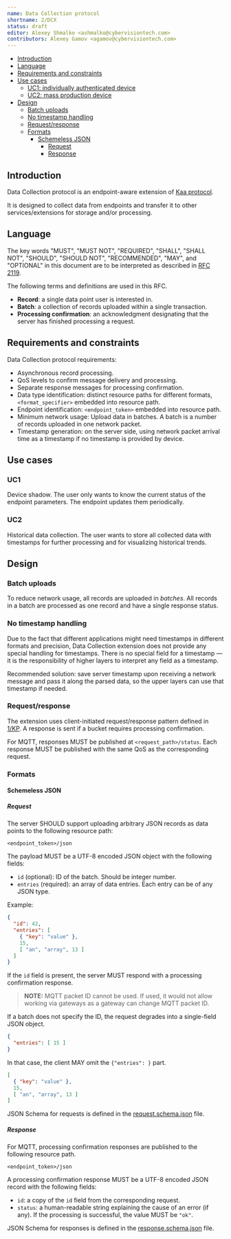 ```yaml
---
name: Data Collection protocol
shortname: 2/DCX
status: draft
editor: Alexey Shmalko <ashmalko@cybervisiontech.com>
contributors: Alexey Gamov <agamov@cybervisiontech.com>
---
```


- [Introduction](#introduction)
- [Language](#language)
- [Requirements and constraints](#requirements-and-constraints)
- [Use cases](#use-cases)
  - [UC1: individually authenticated device](#uc1-individually-authenticated-device)
  - [UC2: mass production device](#uc2-mass-production-device)
- [Design](#Design)
  - [Batch uploads](#batch-uploads)
  - [No timestamp handling](#no-timestamp-handling)
  - [Request/response](#request-response)
  - [Formats](#formats)
    - [Schemeless JSON](#schemeless-json)
      - [Request](#request)
      - [Response](#response)

## Introduction
Data Collection protocol is an endpoint-aware extension of [Kaa protocol](/0001-kaa-protocol/README.md).

It is designed to collect data from endpoints and transfer it to other services/extensions for storage and/or processing.

## Language
The key words "MUST", "MUST NOT", "REQUIRED", "SHALL", "SHALL NOT", "SHOULD", "SHOULD NOT", "RECOMMENDED", "MAY", and "OPTIONAL" in this document are to be interpreted as described in [RFC 2119](https://tools.ietf.org/html/rfc2119).

The following terms and definitions are used in this RFC.

- **Record**: a single data point user is interested in.
- **Batch**: a collection of records uploaded within a single transaction.
- **Processing confirmation**: an acknowledgment designating that the server has finished processing a request.

## Requirements and constraints

Data Collection protocol requirements:

- Asynchronous record processing.
- QoS levels to confirm message delivery and processing.
- Separate response messages for processing confirmation.
- Data type identification: distinct resource paths for different formats, `<format_specifier>` embedded into resource path.
- Endpoint identification: `<endpoint_token>` embedded into resource path.
- Minimum network usage: Upload data in batches.
A batch is a number of records uploaded in one network packet.
- Timestamp generation: on the server side, using network packet arrival time as a timestamp if no timestamp is provided by device.

## Use cases

### UC1
Device shadow.
The user only wants to know the current status of the endpoint parameters.
The endpoint updates them periodically.

### UC2
Historical data collection.
The user wants to store all collected data with timestamps for further processing and for visualizing historical trends.

## Design

### Batch uploads
To reduce network usage, all records are uploaded in *batches*.
All records in a batch are processed as one record and have a single response status.

### No timestamp handling
Due to the fact that different applications might need timestamps in different formats and precision, Data Collection extension does not provide any special handling for timestamps.
There is no special field for a timestamp — it is the responsibility of higher layers to interpret any field as a timestamp.

Recommended solution: save server timestamp upon receiving a network message and pass it along the parsed data, so the upper layers can use that timestamp if needed.

### Request/response
The extension uses client-initiated request/response pattern defined in [1/KP](/0001-kaa-protocol).
A response is sent if a bucket requires processing confirmation.

For MQTT, responses MUST be published at `<request_path>/status`.
Each response MUST be published with the same QoS as the corresponding request.

### Formats
#### Schemeless JSON
##### Request
The server SHOULD support uploading arbitrary JSON records as data points to the following resource path:
```
<endpoint_token>/json
```

The payload MUST be a UTF-8 encoded JSON object with the following fields:
- `id` (optional): ID of the batch.
Should be integer number.
- `entries` (required): an array of data entries.
Each entry can be of any JSON type.

Example:
```json
{
  "id": 42,
  "entries": [
    { "key": "value" },
    15,
    [ "an", "array", 13 ]
  ]
}
```

If the `id` field is present, the server MUST respond with a processing confirmation response.

>**NOTE:** MQTT packet ID cannot be used.
>If used, it would not allow working via gateways as a gateway can change MQTT packet ID.

If a batch does not specify the ID, the request degrades into a single-field JSON object.
```json
{
  "entries": [ 15 ]
}
```

In that case, the client MAY omit the `{"entries": }` part.
```json
[
  { "key": "value" },
  15,
  [ "an", "array", 13 ]
]
```

JSON Schema for requests is defined in the [request.schema.json](./request.schema.json) file.

##### Response

For MQTT, processing confirmation responses are published to the following resource path.
```
<endpoint_token>/json
```

A processing confirmation response MUST be a UTF-8 encoded JSON record with the following fields:
- `id`: a copy of the `id` field from the corresponding request.
- `status`: a human-readable string explaining the cause of an error (if any).
If the processing is successful, the value MUST be `"ok"`.

JSON Schema for responses is defined in the [response.schema.json](./response.schema.json) file.
